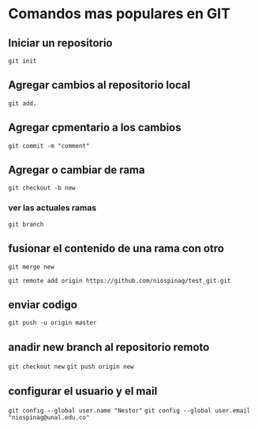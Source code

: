 

# Comandos mas populares en GIT

## Iniciar un repositorio

`git init`

## Agregar cambios al repositorio local

`git add.`

## Agregar cpmentario a los cambios
`git commit -m "comment"`



## Agregar o cambiar de rama
`git checkout -b new`

### ver las actuales ramas
`git branch`


## fusionar el contenido de una rama con otro
`git merge new`

`git remote add origin https://github.com/niospinag/test_git.git`

## enviar codigo
`git push -u origin master`

## anadir new branch al repositorio remoto

`git checkout new`
`git push origin new`

## configurar el usuario y el mail
`git config --global user.name "Nestor"`
`git config --global user.email "niospinag@unal.edu.co"`

